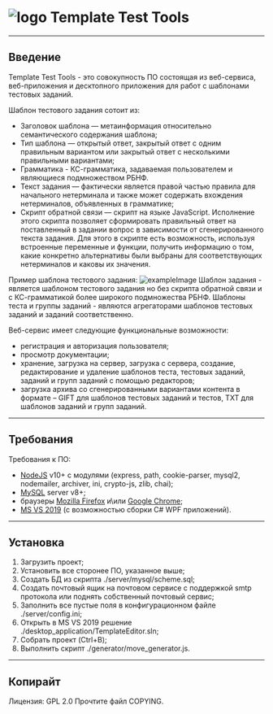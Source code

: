  # ![logo](https://i.ibb.co/4g35khV/upload.png) Template Test Tools
--------------
## Введение
Template Test Tools - это совокупность ПО состоящая из веб-сервиса, веб-приложения и десктопного приложения для работ с шаблонами тестовых заданий.

Шаблон тестового задания сотоит из:
* Заголовок шаблона — метаинформация относительно семантического содержания шаблона; 
* Тип шаблона — открытый ответ, закрытый ответ с одним правильным вариантом или закрытый ответ с несколькими правильными вариантами; 
* Грамматика - КС-грамматика, задаваемая пользователем и являющиеся подмножеством РБНФ. 
* Текст задания — фактически является правой частью правила для начального нетерминала и также может содержать вхождения нетерминалов, объявленных в грамматике; 
* Cкрипт обратной связи — скрипт на языке JavaScript. Исполнение этого скрипта позволяет сформировать правильный ответ на поставленный в задании вопрос в зависимости от сгенерированного текста задания. Для этого в скрипте есть возможность, используя встроенные переменные и функции, получить информацию о том, какие конкретно альтернативы были выбраны для соответствующих нетерминалов и каковы их значения.

Пример шаблона тестового задания:
![exampleImage](https://i.ibb.co/93MVvd9/image.png)
Шаблон задания - является шаблоном тестового задания но без скрипта обратной связи и с КС-грамматикой более широкого подмножества РБНФ.
Шаблоны теста и группы заданий - являются агрегаторами шаблонов тестовых заданий и заданий соответственно.

Веб-сервис имеет следующие функциональные возможности:
* регистрация и авторизация пользователя; 
* просмотр документации; 
* хранение, загрузка на сервер, загрузка с сервера, создание, редактирование и удаление шаблонов теста, тестовых заданий, заданий и групп заданий с помощью редакторов; 
* загрузка архива со сгенерированными вариантами контента в формате – GIFT для шаблонов тестовых заданий и тестов, TXT для шаблонов заданий и групп заданий. 
--------------
## Требования
Требования к ПО:
* [NodeJS](https://nodejs.org/) v10+ с модулями (express, path, cookie-parser, mysql2, nodemailer, archiver, ini, crypto-js, zlib, chai);
* [MySQL](https://dev.mysql.com/downloads/mysql/) server v8+;
* браузеры [Mozilla Firefox](https://www.mozilla.org) и\или [Google Chrome](https://www.google.com/chrome/);
* [MS VS 2019](https://visualstudio.microsoft.com) (с возможностью сборки C# WPF приложений).
--------------
## Установка
1. Загрузить проект;
2. Установить все сторонее ПО, указанное выше;
3. Создать БД из скрипта ./server/mysql/scheme.sql;
4. Создать почтовый ящик на почтовом сервисе с поддержкой smtp протокола или поднять собственный почтовый сервис;
5. Заполнить все пустые поля в конфигурационном файле ./server/config.ini;
6. Открыть в MS VS 2019 решение ./desktop_application/TemplateEditor.sln;
7. Собрать проект (Ctrl+B);
8. Выполнить скрипт ./generator/move_generator.js.
--------------
## Копирайт
Лицензия: GPL 2.0
Прочтите файл COPYING.

